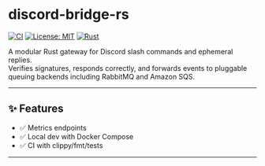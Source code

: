 # discord-bridge-rs  

[![CI](https://github.com/bdhanley/discord-bridge-rs/actions/workflows/rust-ci.yml/badge.svg)](https://github.com/bdhanley/discord-bridge-rs/actions/workflows/rust-ci.yml)
[![License: MIT](https://img.shields.io/badge/License-MIT-green.svg)](LICENSE)
[![Rust](https://img.shields.io/badge/rust-stable-blue.svg)](https://www.rust-lang.org/)

A modular Rust gateway for Discord slash commands and ephemeral replies.  
Verifies signatures, responds correctly, and forwards events to pluggable queuing backends including RabbitMQ and Amazon SQS.

---

## ✨ Features

- ✅ Metrics endpoints
- ✅ Local dev with Docker Compose
- ✅ CI with clippy/fmt/tests

---
